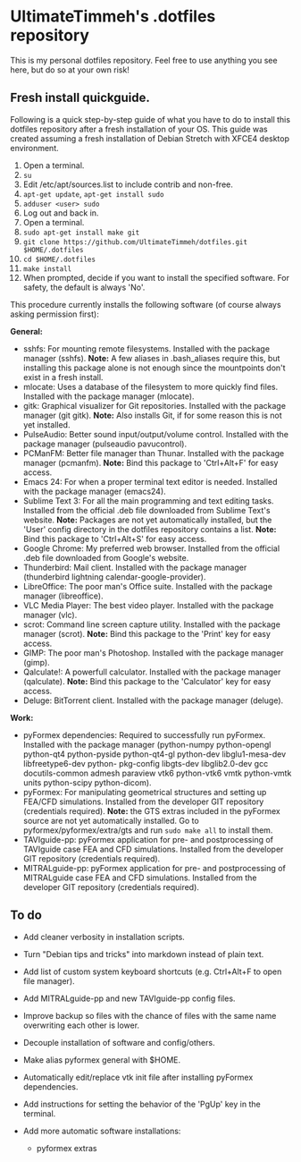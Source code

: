 # UltimateTimmeh's .dotfiles repository

This is my personal dotfiles repository. Feel free to use anything you see
here, but do so at your own risk!

## Fresh install quickguide.

Following is a quick step-by-step guide of what you have to do to install this
dotfiles repository after a fresh installation of your OS. This guide
was created assuming a fresh installation of Debian Stretch with XFCE4
desktop environment.

1. Open a terminal.
1. `su`
1. Edit /etc/apt/sources.list to include contrib and non-free.
1. `apt-get update`, `apt-get install sudo`
1. `adduser <user> sudo`
1. Log out and back in.
1. Open a terminal.
1. `sudo apt-get install make git`
1. `git clone https://github.com/UltimateTimmeh/dotfiles.git $HOME/.dotfiles`
1. `cd $HOME/.dotfiles`
1. `make install`
1. When prompted, decide if you want to install the specified software.
   For safety, the default is always 'No'.

This procedure currently installs the following software (of course always asking permission first):

**General:**

- sshfs: For mounting remote filesystems. Installed with the package
  manager (sshfs). **Note:** A few aliases in .bash_aliases require this,
  but installing this package alone is not enough since the mountpoints don't
  exist in a fresh install.
- mlocate: Uses a database of the filesystem to more quickly find files.
  Installed with the package manager (mlocate).
- gitk: Graphical visualizer for Git repositories. Installed with the package
  manager (git gitk). **Note:** Also installs Git, if for some reason this is
  not yet installed.
- PulseAudio: Better sound input/output/volume control. Installed with the
  package manager (pulseaudio pavucontrol).
- PCManFM: Better file manager than Thunar. Installed with the package manager
  (pcmanfm). **Note:** Bind this package to 'Ctrl+Alt+F' for easy access.
- Emacs 24: For when a proper terminal text editor is needed. Installed with
  the package manager (emacs24).
- Sublime Text 3: For all the main programming and text editing tasks.
  Installed from the official .deb file downloaded from Sublime Text's website.
  **Note:** Packages are not yet automatically installed, but the 'User' config
  directory in the dotfiles repository contains a list. **Note:** Bind this
  package to 'Ctrl+Alt+S' for easy access.
- Google Chrome: My preferred web browser. Installed from the official .deb
  file downloaded from Google's website.
- Thunderbird: Mail client. Installed with the package manager (thunderbird
  lightning calendar-google-provider).
- LibreOffice: The poor man's Office suite. Installed with the package
  manager (libreoffice).
- VLC Media Player: The best video player. Installed with the package
  manager (vlc).
- scrot: Command line screen capture utility. Installed with the package
  manager (scrot). **Note:** Bind this package to the 'Print' key for easy
  access.
- GIMP: The poor man's Photoshop. Installed with the package manager (gimp).
- Qalculate!: A powerfull calculator. Installed with the package manager
  (qalculate). **Note:** Bind this package to the 'Calculator' key for easy
  access.
- Deluge: BitTorrent client. Installed with the package manager (deluge).

**Work:**

- pyFormex dependencies: Required to successfully run pyFormex. Installed with
  the package manager (python-numpy python-opengl python-qt4 python-pyside
  python-qt4-gl python-dev libglu1-mesa-dev libfreetype6-dev python-
  pkg-config libgts-dev libglib2.0-dev gcc docutils-common admesh paraview vtk6
  python-vtk6 vmtk python-vmtk units python-scipy python-dicom).
- pyFormex: For manipulating geometrical structures and setting up FEA/CFD
  simulations. Installed from the developer GIT repository (credentials
  required). **Note:** the GTS extras included in the pyFormex source are not yet
  automatically installed. Go to pyformex/pyformex/extra/gts and run `sudo
  make all` to install them.
- TAVIguide-pp: pyFormex application for pre- and postprocessing of TAVIguide
  case FEA and CFD simulations. Installed from the developer GIT repository
  (credentials required).
- MITRALguide-pp: pyFormex application for pre- and postprocessing of
  MITRALguide case FEA and CFD simulations. Installed from the developer GIT
  repository (credentials required).

## To do

- Add cleaner verbosity in installation scripts.
- Turn "Debian tips and tricks" into markdown instead of plain text.
- Add list of custom system keyboard shortcuts (e.g. Ctrl+Alt+F to open file manager).
- Add MITRALguide-pp and new TAVIguide-pp config files.
- Improve backup so files with the chance of files with the same name
  overwriting each other is lower.
- Decouple installation of software and config/others.
- Make alias pyformex general with $HOME.
- Automatically edit/replace vtk init file after installing pyFormex
  dependencies.
- Add instructions for setting the behavior of the 'PgUp' key in the terminal.
- Add more automatic software installations:

  - pyformex extras
